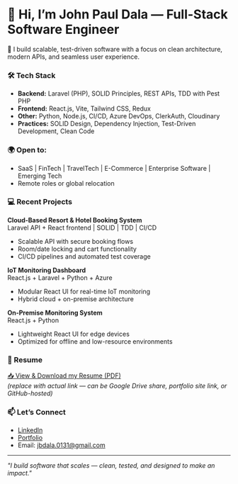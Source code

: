 # 👋 Hi, I’m John Paul Dala — Full-Stack Software Engineer

🚀 I build scalable, test-driven software with a focus on clean architecture, modern APIs, and seamless user experience.

### 🛠️ Tech Stack
- **Backend:** Laravel (PHP), SOLID Principles, REST APIs, TDD with Pest PHP
- **Frontend:** React.js, Vite, Tailwind CSS, Redux
- **Other:** Python, Node.js, CI/CD, Azure DevOps, ClerkAuth, Cloudinary
- **Practices:** SOLID Design, Dependency Injection, Test-Driven Development, Clean Code

### 🌍 Open to:
- SaaS | FinTech | TravelTech | E-Commerce | Enterprise Software | Emerging Tech
- Remote roles or global relocation

### 💻 Recent Projects
**Cloud-Based Resort & Hotel Booking System**  
Laravel API + React frontend | SOLID | TDD | CI/CD  
- Scalable API with secure booking flows  
- Room/date locking and cart functionality  
- CI/CD pipelines and automated test coverage  

**IoT Monitoring Dashboard**  
React.js + Laravel + Python + Azure  
- Modular React UI for real-time IoT monitoring  
- Hybrid cloud + on-premise architecture  

**On-Premise Monitoring System**  
React.js + Python  
- Lightweight React UI for edge devices  
- Optimized for offline and low-resource environments  

### 📄 Resume
[📥 View & Download my Resume (PDF)](https://drive.google.com/file/d/1LSdYTdM6Sa1hRnjoKlp8mPgEghAj8Yg2/view?usp=drive_link)  
_(replace with actual link — can be Google Drive share, portfolio site link, or GitHub-hosted)_  

### 📫 Let’s Connect
- [LinkedIn](https://www.linkedin.com/in/jbdala/)  
- [Portfolio](https://www.linkedin.com/in/jbdala/)
- Email: jbdala.0131@gmail.com  

---

*"I build software that scales — clean, tested, and designed to make an impact."*
